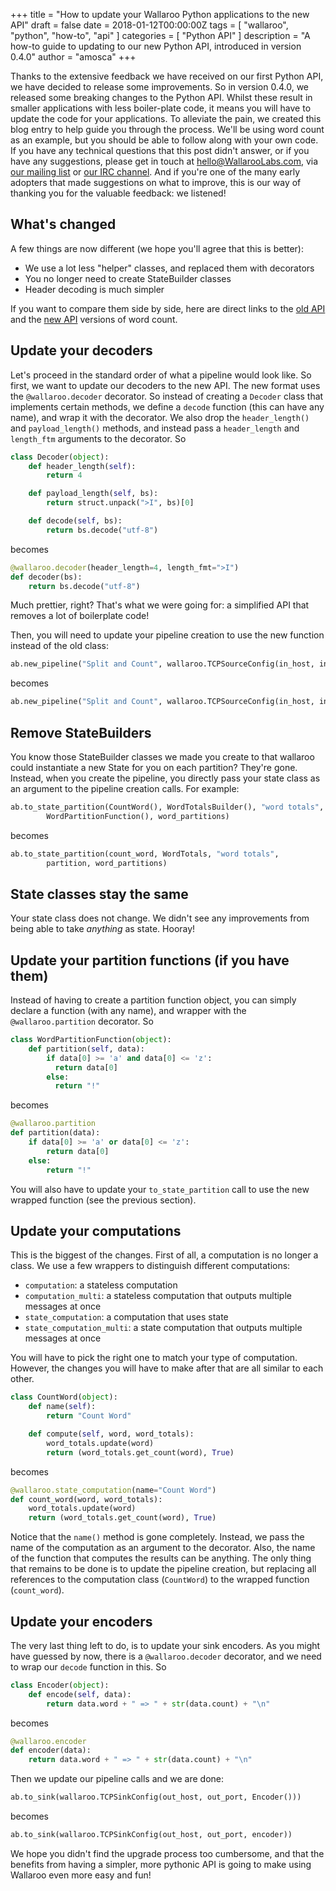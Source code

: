 +++
title = "How to update your Wallaroo Python applications to the new API"
draft = false
date = 2018-01-12T00:00:00Z
tags = [
    "wallaroo",
    "python",
    "how-to",
		"api"
]
categories = [
    "Python API"
]
description = "A how-to guide to updating to our new Python API, introduced in version 0.4.0"
author = "amosca"
+++

Thanks to the extensive feedback we have received on our first Python API, we have decided to release some improvements. So in version 0.4.0, we released some breaking changes to the Python API. Whilst these result in smaller applications with less boiler-plate code, it means you will have to update the code for your applications. To alleviate the pain, we created this blog entry to help guide you through the process. We'll be using word count as an example, but you should be able to follow along with your own code. If you have any technical questions that this post didn't answer, or if you have any suggestions, please get in touch at [hello@WallarooLabs.com](mailto:hello@WallarooLabs.com), via [our mailing list](https://groups.io/g/wallaroo) or [our IRC channel](https://webchat.freenode.net/?channels=#wallaroo). And if you're one of the many early adopters that made suggestions on what to improve, this is our way of thanking you for the valuable feedback: we listened!


## What's changed

A few things are now different (we hope you'll agree that this is better):

* We use a lot less "helper" classes, and replaced them with decorators
* You no longer need to create StateBuilder classes
* Header decoding is much simpler

If you want to compare them side by side, here are direct links to the [old API](https://github.com/WallarooLabs/wallaroo/blob/36296bcd583578f5230b6c99e0554afcd3541dc0/examples/python/word_count/word_count.py) and the [new API](https://github.com/WallarooLabs/wallaroo/blob/c346c0427850990af773df4c9f0cf1d56bde402d/examples/python/word_count/word_count.py) versions of word count.

## Update your decoders

Let's proceed in the standard order of what a pipeline would look like. So first, we want to update our decoders to the new API. The new format uses the `@wallaroo.decoder` decorator. So instead of creating a `Decoder` class that implements certain methods, we define a `decode` function (this can have any name), and wrap it with the decorator. We also drop the `header_length()` and `payload_length()` methods, and instead pass a `header_length` and `length_ftm` arguments to the decorator. So

```python
class Decoder(object):
    def header_length(self):
        return 4

    def payload_length(self, bs):
        return struct.unpack(">I", bs)[0]

    def decode(self, bs):
        return bs.decode("utf-8")
```

becomes

```python
@wallaroo.decoder(header_length=4, length_fmt=">I")
def decoder(bs):
    return bs.decode("utf-8")
```

Much prettier, right? That's what we were going for: a simplified API that removes a lot of boilerplate code!

Then, you will need to update your pipeline creation to use the new function instead of the old class:

```python
ab.new_pipeline("Split and Count", wallaroo.TCPSourceConfig(in_host, in_port, Decoder()))
```

becomes

```python
ab.new_pipeline("Split and Count", wallaroo.TCPSourceConfig(in_host, in_port, decoder))
```

## Remove StateBuilders

You know those StateBuilder classes we made you create to that wallaroo could instantiate a new State for you on each partition? They're gone. Instead, when you create the pipeline, you directly pass your state class as an argument to the pipeline creation calls. For example:

```python
ab.to_state_partition(CountWord(), WordTotalsBuilder(), "word totals",
		WordPartitionFunction(), word_partitions)
```

becomes

```python
ab.to_state_partition(count_word, WordTotals, "word totals",
		partition, word_partitions)
```

## State classes stay the same

Your state class does not change. We didn't see any improvements from being able to take *anything* as state. Hooray!

## Update your partition functions (if you have them)

Instead of having to create a partition function object, you can simply declare a function (with any name), and wrapper with the `@wallaroo.partition` decorator. So

```python
class WordPartitionFunction(object):
    def partition(self, data):
        if data[0] >= 'a' and data[0] <= 'z':
          return data[0]
        else:
          return "!"
```

becomes

```python
@wallaroo.partition
def partition(data):
    if data[0] >= 'a' or data[0] <= 'z':
        return data[0]
    else:
        return "!"
```

You will also have to update your `to_state_partition` call to use the new wrapped function (see the previous section).

## Update your computations

This is the biggest of the changes. First of all, a computation is no longer a class. We use a few wrappers to distinguish different computations:

* `computation`: a stateless computation
* `computation_multi`: a stateless computation that outputs multiple messages at once
* `state_computation`: a computation that uses state
* `state_computation_multi`: a state computation that outputs multiple messages at once

You will have to pick the right one to match your type of computation. However, the changes you will have to make after that are all similar to each other. 

```python
class CountWord(object):
    def name(self):
        return "Count Word"

    def compute(self, word, word_totals):
        word_totals.update(word)
        return (word_totals.get_count(word), True)
```

becomes

```python
@wallaroo.state_computation(name="Count Word")
def count_word(word, word_totals):
    word_totals.update(word)
    return (word_totals.get_count(word), True)
```

Notice that the `name()` method is gone completely. Instead, we pass the name of the computation as an argument to the decorator. Also, the name of the function that computes the results can be anything. The only thing that remains to be done is to update the pipeline creation, but replacing all references to the computation class (`CountWord`) to the wrapped function (`count_word`).

## Update your encoders

The very last thing left to do, is to update your sink encoders. As you might have guessed by now, there is a `@wallaroo.decoder` decorator, and we need to wrap our `decode` function in this. So

```python
class Encoder(object):
    def encode(self, data):
        return data.word + " => " + str(data.count) + "\n"
```

becomes

```python
@wallaroo.encoder
def encoder(data):
    return data.word + " => " + str(data.count) + "\n"
```

Then we update our pipeline calls and we are done:

```python
ab.to_sink(wallaroo.TCPSinkConfig(out_host, out_port, Encoder()))
```

becomes

```python
ab.to_sink(wallaroo.TCPSinkConfig(out_host, out_port, encoder))
```

We hope you didn't find the upgrade process too cumbersome, and that the benefits from having a simpler, more pythonic API is going to make using Wallaroo even more easy and fun!
